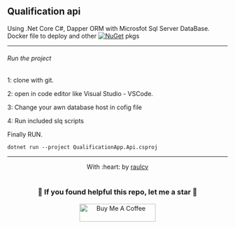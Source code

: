 ## Qualification api

Using .Net Core C#, Dapper ORM with Microsfot Sql Server DataBase. Docker file to deploy and other [![NuGet](https://img.shields.io/badge/nuget-0077B5?style=for-the-badge&logo=nuget&logoColor=black)](https://www.nuget.org/) pkgs

------------
###### Run the project

1: clone with git.

2: open in code editor like Visual Studio - VSCode.

3: Change your awn database host in cofig file

4: Run included slq scripts

Finally RUN.
 ```
 dotnet run --project QualificationApp.Api.csproj
 ```
------------------------------------------------------------------------
<p align="center">
	With :heart: by <a href="https://www.raulcv.com" target="_blank">raulcv</a>
</p>

#
<h3 align="center">🤗 If you found helpful this repo, let me a star 🐣</h3>
<p align="center">
<a href="https://www.buymeacoffee.com/iraulcv" target="_blank"><img src="https://cdn.buymeacoffee.com/buttons/default-orange.png" alt="Buy Me A Coffee" height="41" width="174"></a>
</p>
